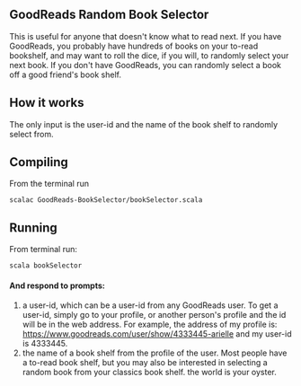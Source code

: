 ## GoodReads Random Book Selector
This is useful for anyone that doesn't know what to read next. If you have GoodReads, you probably have hundreds of books on your to-read bookshelf, and may want to roll the dice, if you will, to randomly select your next book. If you don't have GoodReads, you can randomly select a book off a good friend's book shelf.

## How it works
The only input is the user-id and the name of the book shelf to randomly select from.

## Compiling
From the terminal run
``` 
scalac GoodReads-BookSelector/bookSelector.scala
```

## Running
From terminal run:
```
scala bookSelector
``` 
#### And respond to prompts:
1) a user-id, which can be a user-id from any GoodReads user. To get a user-id, simply go to your profile, or another person's profile and the id will be in the web address. 
For example, the address of my profile is: https://www.goodreads.com/user/show/4333445-arielle and my user-id is 4333445.
2) the name of a book shelf from the profile of the user. Most people have a to-read book shelf, but you may also be interested in selecting a random book from your classics book shelf. the world is your oyster.